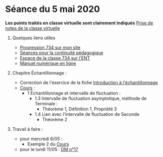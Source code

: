 # Séance du 5 mai 2020

__Les points traités en classe virtuelle sont clairement indiqués__
[Prise de notes de la classe virtuelle](notes/2020-05-05-Note-16-16.pdf)

1. Quelques liens utiles 
   * [Progression 734 sur mon site](http://www.frederic-junier.org/TS2020/Progression/TS_2020.html)
   * [Séances pour la continuité pédagogique](https://frederic-junier.github.io/TS-2019-2020/)
   * [Espace de la classe 734 sur l'ENT](https://le-parc.ent.auvergnerhonealpes.fr/classes/classe-734/mathematiques/)
   * [Manuel numérique en ligne](https://mep-outils.sesamath.net/manuel_numerique/index.php?ouvrage=mstsobl_2016&page_gauche=371)

2. Chapitre Échantillonnage :
   * Correction de l'exercice de la fiche [Introduction à l'échantillonnage](http://frederic-junier.org/TS2020/Cours/TS-ExosEchantillonnage2019-Introduction-Web.pdf)
   * [Cours](http://frederic-junier.org/TS2020/Cours/TSEchantillonnageCours2019V1-Web.pdf) :
     * 1 Echantillonnage et intervalle de fluctuation :
       * 1.3 Intervalle de fluctuation asymptotique, méthode de Terminale :
         * Théorème 1, Définition 1, Propriété 3
       * 1.4 Lien avec l’intervalle de fluctuation de Seconde
         * Théorème 2
    
      
3. Travail à faire :
   * pour mercredi  6/05 :
     * Exemple 2 du [Cours](http://frederic-junier.org/TS2020/Cours/TSEchantillonnageCours2019V1-Web.pdf) 
   * pour le lundi 11/05 : [DM n°17](http://frederic-junier.org/TS2020/Cours/TS-DM17-2020-Web.pdf)